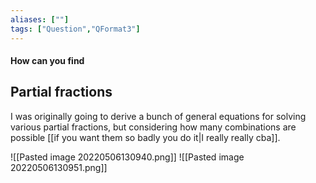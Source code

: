 ```yaml
---
aliases: [""]
tags: ["Question","QFormat3"]
---
```


#### How can you find
## Partial fractions
I was originally going to derive a bunch of general equations for solving various partial fractions, but considering how many combinations are possible [[if you want them so badly you do it|I really really cba]].

![[Pasted image 20220506130940.png]]
![[Pasted image 20220506130951.png]]